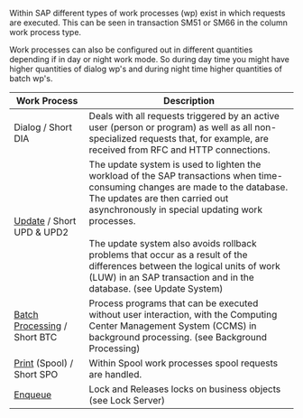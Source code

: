 Within SAP different types of work processes (wp) exist in which requests are executed. This can be seen in transaction SM51 or SM66 in the column work process type. 

Work processes can also be configured out in different quantities depending if in day or night work mode. So during day time you might have higher quantities of dialog wp's and during night time higher quantities of batch wp's.

| Work Process                                                                                                                                                                                                                                                                                                                                                                                                                                               | Description                                                                                                                                                                                                                                                                                                                                                                                                                       |
| ---------------------------------------------------------------------------------------------------------------------------------------------------------------------------------------------------------------------------------------------------------------------------------------------------------------------------------------------------------------------------------------------------------------------------------------------------------- | --------------------------------------------------------------------------------------------------------------------------------------------------------------------------------------------------------------------------------------------------------------------------------------------------------------------------------------------------------------------------------------------------------------------------------- |
| Dialog / Short DIA                                                                                                                                                                                                                                                                                                                                                                                                                                         | Deals with all requests triggered by an active user (person or program) as well as all non-specialized requests that, for example, are received from RFC and HTTP connections.                                                                                                                                                                                                                                                    |
| [Update](https://help.sap.com/docs/ABAP_PLATFORM_NEW/7bbf03267f654b5cb06a8bf78f61fca1/f334243e8f2b4e6fb9080b6c6a7ee41b.html?locale=en-US&state=PRODUCTION&version=202310.latest) / Short UPD & UPD2                                                                                                                                                                                                                                                        | The update system is used to lighten the workload of the SAP transactions when time-consuming changes are made to the database. <br>The updates  are then carried out asynchronously in special updating work processes. <br><br>The update system also avoids rollback problems that occur as a result of the differences between the logical units of work (LUW) in an SAP transaction and in the database. (see Update System) |
| [Batch Processing](https://help.sap.com/docs/ABAP_PLATFORM_NEW/7bbf03267f654b5cb06a8bf78f61fca1/4b26e702f89c74fee10000000a421937.html?locale=en-US&state=PRODUCTION&version=202310.latest) / Short BTC                                                                                                                                                                                                                                                     | Process programs that can be executed without user interaction, with the Computing Center Management System (CCMS) in background processing. (see Background Processing)                                                                                                                                                                                                                                                          |
| [Print](https://help.sap.com/docs/ABAP_PLATFORM_NEW/7bbf03267f654b5cb06a8bf78f61fca1/4ea6932d50ba25d0e10000000a421937.html?locale=en-US&state=PRODUCTION&version=202310.latest) (Spool) / Short SPO                                                                                                                                                                                                                                                        | Within Spool work processes spool requests are handled.                                                                                                                                                                                                                                                                                                                                                                           |
| [Enqueue](https://help.sap.com/docs/ABAP_PLATFORM_NEW/7bbf03267f654b5cb06a8bf78f61fca1/47df116e6abf296fe10000000a42189b.html?locale=en-US&state=PRODUCTION&version=202310.latest "The SAP system has a lock mechanism that ensures accesses to data in the database are synchronized. It prevents two parallel transactions from being able to change the same data in the database. The SAP lock concept is implemented by Standalone Enqueue Server 2.") | Lock and Releases locks on business objects (see Lock Server)                                                                                                                                                                                                                                                                                                                                                                     |